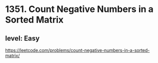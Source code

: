 # 1351. Count Negative Numbers in a Sorted Matrix
## level: Easy

https://leetcode.com/problems/count-negative-numbers-in-a-sorted-matrix/
